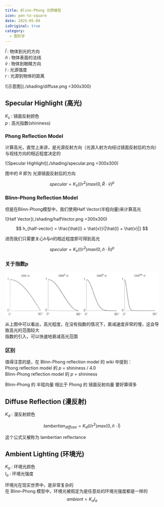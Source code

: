```yaml
---
title: Blinn-Phong 光照模型
icon: pen-to-square
date: 2025-05-09
isOriginal: true
category:
  - 图形学
---
```


<!-- more -->

$\hat{l}$ : 物体到光的方向  
$\hat{n}$ : 物体表面的法线  
$\hat{v}$ : 物体到眼睛方向  
$I$ : 光源强度  
$r$ : 光源到物体的距离  

![示意图](./shading/diffuse.png =300x300) 

## Specular Highlight (高光)

$K_s$ : 镜面反射颜色  
$p$ : 高光指数(shininess)

### Phong Reflection Model

计算高光，直觉上来讲，是光源反射方向（光源入射方向经过镜面反射后的方向）与视线方向的相近程度决定的

![Specular Highlight](./shading/specular.png =300x300)

图中的 $R$ 即为 光源镜面反射后的方向

$$
specular = K_s(I/r^2)max(0,\hat{R}·\hat{v})^p
$$

### Blinn–Phong Reflection Model

但是在Blinn-Phong模型中，我们使用Half Vector(半程向量)来计算高光

![Half Vector](./shading/halfVector.png =300x300)

$$
h_{half-vector} = \frac{\hat{l} + \hat{v}}{|\hat{l} + \hat{v}|}
$$

进而我们只需要关心$h$与$n$的相近程度即可得到高光

$$
specular = K_s(I/r^2)max(0,\hat{n}·\hat{h})^p
$$

### 关于指数p

![高光程度示意图](./shading/shiness.png)

从上图中可以看出，高光程度，在没有指数的情况下，衰减速度非常的慢，这会导致高光的范围较大  
指数的引入，可以快速地衰减高光范围

### 区别 
值得注意的是，在 Blinn-Phong reflection model 的 wiki 中提到：   
Phong reflection model 的 $p$ = shininess / 4.0  
Blinn-Phong reflection model 的 $p$ = shininess  

Blinn-Phong 的 半程向量 相比于 Phong 的 镜面反射向量 要好算得多

## Diffuse Reflection (漫反射)

$K_d$ : 漫反射颜色  

$$
lambertian_{diffuse} = K_d(I/r^2)max(0,\hat{n}·\hat{l})
$$

这个公式又被称为 lambertian reflectance  

## Ambient Lighting (环境光)

$K_a$ : 环境光颜色  
$I_a$ : 环境光强度

环境光在现实世界中，是非常复杂的  
在 Blinn-Phong 模型中，环境光被假定为是任意处的环境光强度都是一样的
$$
ambient = K_aI_a
$$